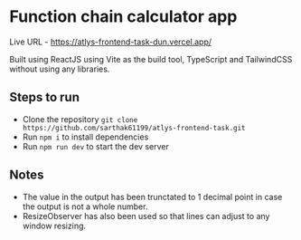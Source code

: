 # Function chain calculator app

Live URL - https://atlys-frontend-task-dun.vercel.app/

Built using ReactJS using Vite as the build tool, TypeScript and TailwindCSS without using any libraries.

## Steps to run

- Clone the repository `git clone https://github.com/sarthak61199/atlys-frontend-task.git`
- Run `npm i` to install dependencies
- Run `npm run dev` to start the dev server

## Notes

- The value in the output has been trunctated to 1 decimal point in case the output is not a whole number.
- ResizeObserver has also been used so that lines can adjust to any window resizing.
